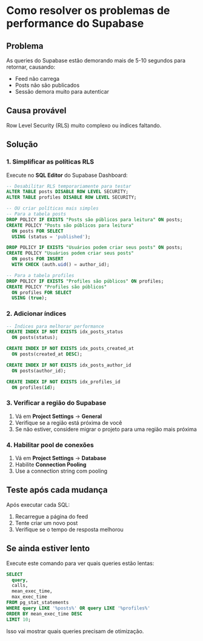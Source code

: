 # Como resolver os problemas de performance do Supabase

## Problema
As queries do Supabase estão demorando mais de 5-10 segundos para retornar, causando:
- Feed não carrega
- Posts não são publicados
- Sessão demora muito para autenticar

## Causa provável
Row Level Security (RLS) muito complexo ou índices faltando.

## Solução

### 1. Simplificar as políticas RLS

Execute no **SQL Editor** do Supabase Dashboard:

```sql
-- Desabilitar RLS temporariamente para testar
ALTER TABLE posts DISABLE ROW LEVEL SECURITY;
ALTER TABLE profiles DISABLE ROW LEVEL SECURITY;

-- OU criar políticas mais simples
-- Para a tabela posts
DROP POLICY IF EXISTS "Posts são públicos para leitura" ON posts;
CREATE POLICY "Posts são públicos para leitura"
  ON posts FOR SELECT
  USING (status = 'published');

DROP POLICY IF EXISTS "Usuários podem criar seus posts" ON posts;
CREATE POLICY "Usuários podem criar seus posts"
  ON posts FOR INSERT
  WITH CHECK (auth.uid() = author_id);

-- Para a tabela profiles
DROP POLICY IF EXISTS "Profiles são públicos" ON profiles;
CREATE POLICY "Profiles são públicos"
  ON profiles FOR SELECT
  USING (true);
```

### 2. Adicionar índices

```sql
-- Índices para melhorar performance
CREATE INDEX IF NOT EXISTS idx_posts_status
  ON posts(status);

CREATE INDEX IF NOT EXISTS idx_posts_created_at
  ON posts(created_at DESC);

CREATE INDEX IF NOT EXISTS idx_posts_author_id
  ON posts(author_id);

CREATE INDEX IF NOT EXISTS idx_profiles_id
  ON profiles(id);
```

### 3. Verificar a região do Supabase

1. Vá em **Project Settings** → **General**
2. Verifique se a região está próxima de você
3. Se não estiver, considere migrar o projeto para uma região mais próxima

### 4. Habilitar pool de conexões

1. Vá em **Project Settings** → **Database**
2. Habilite **Connection Pooling**
3. Use a connection string com pooling

## Teste após cada mudança

Após executar cada SQL:
1. Recarregue a página do feed
2. Tente criar um novo post
3. Verifique se o tempo de resposta melhorou

## Se ainda estiver lento

Execute este comando para ver quais queries estão lentas:

```sql
SELECT
  query,
  calls,
  mean_exec_time,
  max_exec_time
FROM pg_stat_statements
WHERE query LIKE '%posts%' OR query LIKE '%profiles%'
ORDER BY mean_exec_time DESC
LIMIT 10;
```

Isso vai mostrar quais queries precisam de otimização.
